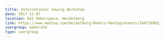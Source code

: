 ```yaml
---
title: International Sewing Workshop
date: 2017-11-07
location: DAI Makerspace, Heidelberg
link: https://www.meetup.com/Heidelberg-Makers-Meetup/events/244719982/
usergroup: makershd
type: usergroup
---
```

